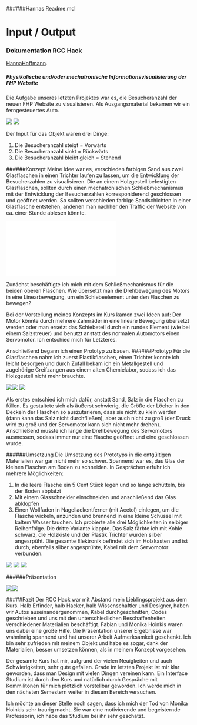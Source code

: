 ######Hannas Readme.md  

# Input / Output
### Dokumentation RCC Hack

[HannaHoffmann](https://github.com/HannaHoffmann).

##### **Physikalische und/oder mechatronische Informationsvisualisierung der FHP Website**

Die Aufgabe unseres letzten Projektes war es, die Besucheranzahl der neuen FHP Website zu visualisieren. Als Ausgangsmaterial bekamen wir ein ferngesteuertes Auto.

![](Auto/IMG_2874.JPG)
![](Auto/IMG_2884.JPG)

Der Input für das Objekt waren drei Dinge:

1. Die Besucheranzahl steigt = Vorwärts
2. Die Besucheranzahl sinkt = Rückwärts
3. Die Besucheranzahl bleibt gleich = Stehend

######Konzept
Meine Idee war es, verschieden farbigen Sand aus zwei Glasflaschen in einen Trichter laufen zu lassen, um die Entwicklung der Besucherzahlen zu visualisieren. Die an einem Holzgestell befestigten Glasflaschen, sollten durch einen mechatronischen Schließmechanismus mit der Entwicklung der Besucherzahlen korresponiderend geschlossen und geöffnet werden. So sollten verschieden farbige Sandschichten in einer Glasflasche entstehen, andenen man nachher den Traffic der Website von ca. einer Stunde ablesen könnte. 

![](Konzept.pdf)

Zunächst beschäftigte ich mich mit dem Schließmechanismus für die beiden oberen Flaschen. Wie übersetzt man die Drehbewegung des Motors in eine Linearbewegung, um ein Schiebeelement unter den Flaschen zu bewegen?

Bei der Vorstellung meines Konzepts im Kurs kamen zwei Ideen auf: Der Motor könnte durch mehrere Zahnräder in eine lineare Bewegung übersetzt werden oder man ersetzt das Schiebeteil durch ein rundes Element (wie bei einem Salzstreuer) und benutzt anstatt des normalen Automotors einen Servomotor.
Ich entschied mich für Letzteres.

Anschließend begann ich einen Prototyp zu bauen.
######Prototyp
Für die Glasflaschen nahm ich zuerst Plastikflaschen, einen Trichter konnte ich leicht besorgen und durch Zufall bekam ich ein Metallgestell und zugehörige Greifzangen aus einem alten Chemielabor, sodass ich das Holzgestell nicht mehr brauchte.

![](Prototyp/IMG_72293.jpg)![](Prototyp/Plastikflaschen.jpg)
![](Prototyp/Technik.jpg)

Als erstes entschied ich mich dafür, anstatt Sand, Salz in die Flaschen zu füllen.
Es gestaltete sich als äußerst schwierig, die Größe der Löcher in den Deckeln der Flaschen so auszutarieren, dass sie nicht zu klein werden (dann kann das Salz nicht durchfließen), aber auch nicht zu groß (der Druck wird zu groß und der Servomotor kann sich nicht mehr drehen). Anschließend musste ich lange die Drehbewegung des Servomotors ausmessen, sodass immer nur eine Flasche geöffnet und eine geschlossen wurde.

######Umsetzung
Die Umsetzung des Prototyps in die entgültigen Materialien war gar nicht mehr so schwer. Spannend war es, das Glas der kleinen Flaschen am Boden zu schneiden. In Gesprächen erfuhr ich mehrere Möglichkeiten:
1. In die leere Flasche ein 5 Cent Stück legen und so lange schütteln, bis der Boden abplatzt
2. Mit einem Glasschneider einschneiden und anschließend das Glas abklopfen
3. Einen Wollfaden in Nagellackentferner (mit Acetol) einlegen, um die Flasche wickeln, anzünden und brennend in eine kleine Schüssel mit kaltem Wasser tauchen.
Ich probierte alle drei Möglichkeiten in selbiger Reihenfolge. Die dritte Variante klappte.
Das Salz färbte ich mit Kohle schwarz, die Holzkiste und der Plastik Trichter wurden silber angesrpüht.
Die gesamte Elektronik befindet sich im Holzkasten und ist durch, ebenfalls silber angesprühte, Kabel mit dem Servomotor verbunden.

![](Fotoshooting/Johanna_Hoffmann_APPLAUS_IMG_8895.jpg)
![](Fotoshooting/Johanna_Hoffmann_APPLAUS_IMG_8902.jpg)
![](Fotoshooting/Johanna_Hoffmann_APPLAUS_IMG_8904.jpg)

######Präsentation

![](Präsentation/Einladung_RCCHack.jpg)![](Präsentation/johanna.jpeg)

#####Fazit
Der RCC Hack war mit Abstand mein Lieblingsprojekt aus dem Kurs. Halb Erfinder, halb Hacker, halb Wissenschaftler und Designer, haben wir Autos auseinandergenommen, Kabel durchgeschnitten, Codes geschrieben und uns mit den unterschiedlichen Beschaffenheiten verschiedener Materialien beschäftigt. Fabian und Monika Hoinkis waren uns dabei eine große Hilfe.
Die Präsentation unserer Ergebnisse war wahninnig spannend und hat unserer Arbeit Aufmerksamkeit geschenkt.
Ich bin sehr zufrieden mit meinem Objekt und habe es sogar, dank der Materialien, besser umsetzen können, als in meinem Konzept vorgesehen.

Der gesamte Kurs hat mir, aufgrund der vielen Neuigkeiten und auch Schwierigkeiten, sehr gute gefallen. Grade im letzten Projekt ist mir klar geworden, dass man Design mit vielen Dingen vereinen kann. Ein Interface Studium ist durch den Kurs und natürlich durch Gespräche mit Kommilitonen für mich plötzlich vorstellbar geworden. Ich werde mich in den nächsten Semestern weiter in diesem Bereich versuchen.

Ich möchte an dieser Stelle noch sagen, dass ich mich der Tod von Monika Hoinkis sehr traurig macht. Sie war eine motivierende und begeisternde Professorin, ich habe das Studium bei ihr sehr geschätzt. 